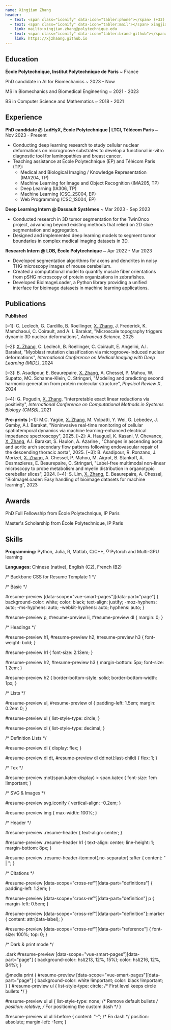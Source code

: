 ```yaml
---
name: Xingjian Zhang
header:
  - text: <span class="iconify" data-icon="tabler:phone"></span> (+33) 663899163
  - text: <span class="iconify" data-icon="tabler:mail"></span> xingjian.zhang@polytechnique.edu
    link: mailto:xingjian.zhang@polytechnique.edu
  - text: <span class="iconify" data-icon="tabler:brand-github"></span> @xjzhaang
    link: https://xjzhaang.github.io
---
```


## Education

**École Polytechnique, Institut Polytechnique de Paris**
  ~ France

PhD candidate in AI for Biomechanics
  ~ 2023 - Now

MS in Biomechanics and Biomedical Engineering
  ~ 2021 - 2023

BS in Computer Science and Mathematics
  ~ 2018 - 2021

## Experience

**PhD candidate @ LadHyX, École Polytechnique | LTCI, Télécom Paris**
~ Nov 2023 - Present
- Conducting deep learning research to study cellular nuclear deformations on microgroove substrates to develop a functional in-vitro diagnostic tool for laminopathies and breast cancer.
- Teaching assistance at École Polytechnique (EP) and Télécom Paris (TP):
  - Medical and Biological Imaging / Knowledge Representation (IMA204, TP) 
  - Machine Learning for Image and Object Recognition (IMA205, TP)
  - Deep Learning (IA306, TP)
  - Machine Learning (CSC_2S004, EP)
  - Web Programming (CSC_1S004, EP)


**Deep Learning Intern @ Dassault Systèmes**
~ Mar 2023 - Sep 2023
- Conducted research in 3D tumor segmentation for the TwinOnco project, advancing beyond existing methods that relied on 2D slice segmentation and aggregation.
- Designed and implemented deep learning models to segment tumor boundaries in complex medical imaging datasets in 3D.


**Research Intern @ LOB, École Polytechnique**
~ Apr 2022 - Mar 2023
- Developed segmentation algorithms for axons and dendrites in noisy THG microscopy images of mouse cerebellum.
- Created a computational model to quantify muscle fiber orientations from pSHG microscopy of protein organizations in zebrafishes.
- Developed BioImageLoader, a Python library providing a unified interface for bioimage datasets in machine learning applications.


## Publications

**Published**

[~1]:  C. Leclech, G. Cardillo, B. Roellinger, <u>X. Zhang</u>,  J. Frederick, K. Mamchaoui, C. Coirault, and A. I. Barakat, "Microscale topography triggers dynamic 3D nuclear deformations", *Advanced Science*, 2025

[~2]: <u>X. Zhang</u>, C. Leclech, B. Roellinger, C. Coirault, E. Angelini, A.I. Barakat, "Myoblast mutation classification via microgroove-induced nuclear deformations", *International Conference on Medical Imaging with Deep Learning (MIDL)*, 2024 

[~3]: B. Asadipour,  E. Beaurepaire, <u>X. Zhang</u>, A. Chessel, P. Mahou, W. Supatto, MC. Schanne-Klein, C. Stringari, "Modeling and predicting second harmonic generation from protein molecular structure", *Physical Review X*, 2024 

[~4]: G. Pogudin, <u>X. Zhang</u>, "Interpretable exact linear reductions via positivity", 
*International Conference on Computational Methods in Systems Biology (CMSB)*, 2021


**Pre-prints**
[~1]: M.C. Yagüe, <u>X. Zhang</u>, M. Volpatti, Y. Wei, G. Lebedev, J. Gamby, A.I. Barakat, "Noninvasive real-time monitoring of cellular spatiotemporal dynamics via machine learning-enhanced electrical impedance spectroscopy", 2025.
[~2]: A. Hauguel, K. Kasani, V. Chevance, <u>X. Zhang</u>, A.I. Barakat, S. Haulon, A. Azarine , "Changes in ascending aorta and aortic arch secondary flow patterns following endovascular repair of the descending thoracic aorta", 2025.
[~3]: B. Asadipour, R. Ronzano, J. Morizet, <u>X. Zhang</u>, A. Chessel, P. Mahou, M. Aigrot, B. Stankoff, A. Desmazieres, E. Beaurepaire, C. Stringari, "Label-free multimodal non-linear microscopy to probe metabolism and myelin distribution in organotypic cerebellar slices", 2024. 
[~4]: S. Lim, <u>X. Zhang</u>, E. Beaurepaire, A. Chessel, "BioImageLoader: Easy handling of bioimage datasets for machine learning", 2023

## Awards 

PhD Full Fellowship from École Polytechnique, IP Paris

Master's Scholarship from École Polytechnique, IP Paris


## Skills

**Programming:** <span class="iconify" data-icon="vscode-icons:file-type-python"></span> Python, <span class="iconify" data-icon="vscode-icons:file-type-julia"></span> Julia, <span class="iconify" data-icon="vscode-icons:file-type-r"></span> R, <span class="iconify" data-icon="vscode-icons:file-type-matlab"></span> Matlab, <span class="iconify" data-icon="vscode-icons:file-type-cpp"></span> C/C++, <svg xmlns="http://www.w3.org/2000/svg" width="1em" height="1em" viewBox="0 0 30 30" style="display: inline"><path fill="currentColor" d="M12.005 0L4.952 7.053a9.865 9.865 0 0 0 0 14.022a9.866 9.866 0 0 0 14.022 0c3.984-3.9 3.986-10.205.085-14.023l-1.744 1.743c2.904 2.905 2.904 7.634 0 10.538s-7.634 2.904-10.538 0s-2.904-7.634 0-10.538l4.647-4.646l.582-.665zm3.568 3.899a1.327 1.327 0 0 0-1.327 1.327a1.327 1.327 0 0 0 1.327 1.328A1.327 1.327 0 0 0 16.9 5.226A1.327 1.327 0 0 0 15.573 3.9z"/></svg>Pytorch and Multi-GPU learning

**Languages:** Chinese (native), English (C2), French (B2)



/* Backbone CSS for Resume Template 1 */

/* Basic */

#resume-preview [data-scope="vue-smart-pages"][data-part="page"] {
  background-color: white;
  color: black;
  text-align: justify;
  -moz-hyphens: auto;
  -ms-hyphens: auto;
  -webkit-hyphens: auto;
  hyphens: auto;
}

#resume-preview p,
#resume-preview li,
#resume-preview dl {
  margin: 0;
}

/* Headings */

#resume-preview h1,
#resume-preview h2,
#resume-preview h3 {
  font-weight: bold;
}

#resume-preview h1 {
  font-size: 2.13em;
}

#resume-preview h2,
#resume-preview h3 {
  margin-bottom: 5px;
  font-size: 1.2em;
}

#resume-preview h2 {
  border-bottom-style: solid;
  border-bottom-width: 1px;
}

/* Lists */

#resume-preview ul,
#resume-preview ol {
  padding-left: 1.5em;
  margin: 0.2em 0;
}

#resume-preview ul {
  list-style-type: circle;
}



#resume-preview ol {
  list-style-type: decimal;
}

/* Definition Lists */

#resume-preview dl {
  display: flex;
}

#resume-preview dl dt,
#resume-preview dl dd:not(:last-child) {
  flex: 1;
}

/* Tex */

#resume-preview :not(span.katex-display) > span.katex {
  font-size: 1em !important;
}

/* SVG & Images */

#resume-preview svg.iconify {
  vertical-align: -0.2em;
}

#resume-preview img {
  max-width: 100%;
}

/* Header */

#resume-preview .resume-header {
  text-align: center;
}

#resume-preview .resume-header h1 {
  text-align: center;
  line-height: 1;
  margin-bottom: 8px;
}

#resume-preview .resume-header-item:not(.no-separator)::after {
  content: " | ";
}

/* Citations */

#resume-preview [data-scope="cross-ref"][data-part="definitions"] {
  padding-left: 1.2em;
}

#resume-preview [data-scope="cross-ref"][data-part="definition"] p {
  margin-left: 0.5em;
}

#resume-preview [data-scope="cross-ref"][data-part="definition"]::marker {
  content: attr(data-label);
}

#resume-preview [data-scope="cross-ref"][data-part="reference"] {
  font-size: 100%;
  top: 0;
}

/* Dark & print mode */

.dark #resume-preview [data-scope="vue-smart-pages"][data-part="page"] {
  background-color: hsl(213, 12%, 15%);
  color: hsl(216, 12%, 84%);
}

@media print {
  #resume-preview [data-scope="vue-smart-pages"][data-part="page"] {
    background-color: white !important;
    color: black !important;
  }
}
#resume-preview ul {
  list-style-type: circle; /* First level keeps circle bullets */
}

#resume-preview ul ul {
  list-style-type: none; /* Remove default bullets */
  position: relative; /* For positioning the custom dash */
}

#resume-preview ul ul li:before {
  content: "–"; /* En dash */
  position: absolute;
  margin-left: -1em;
}